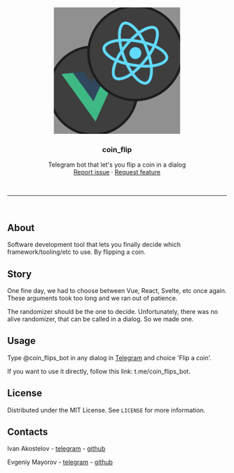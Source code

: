 <br />
<p align="center">
  <a href="https://github.com/qqpayne/coin_flip">
    <img src=".github/logo.png" alt="Logo" width="290" height="290">
  </a>

  <h3 align="center">coin_flip</h3>
  <p align="center">
    Telegram bot that let's you flip a coin in a dialog
    <br />
    <a href="https://github.com/qqpayne/coin_flip/issues">Report issue</a>
    ·
    <a href="https://github.com/qqpayne/coin_flip/issues">Request feature</a>
  </p>
</p>
<br>
<hr>
<br>

## About

Software development tool that lets you finally decide which framework/tooling/etc to use. By flipping a coin.

## Story

One fine day, we had to choose between Vue, React, Svelte, etc once again. These arguments took too long and we ran out of patience. 

The randomizer should be the one to decide. Unfortunately, there was no alive randomizer, that can be called in a dialog. So we made one.

## Usage

Type @coin_flips_bot in any dialog in [Telegram](https://telegram.org) and choice 'Flip a coin'.

If you want to use it directly, follow this link: t.me/coin_flips_bot.

## License

Distributed under the MIT License. See `LICENSE` for more information.

## Contacts

Ivan Akostelov - [telegram](t.me/qPayne) - [github](https://github.com/qqpayne)

Evgeniy Mayorov - [telegram](t.me/foxxxxxxxxxxxxxxxxxxxxxxxxxxx) - [github](https://github.com/idonotknowwhoiam)